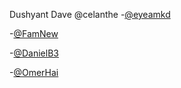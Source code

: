 Dushyant Dave
@celanthe 
-[@eyeamkd](www.github.com/eyeamkd)

-[@FamNew](www.github.com/FamNew)

-[@DanielB3](www.github.com/DanielB3)

-[@OmerHai](https://github.com/OmerHai)

